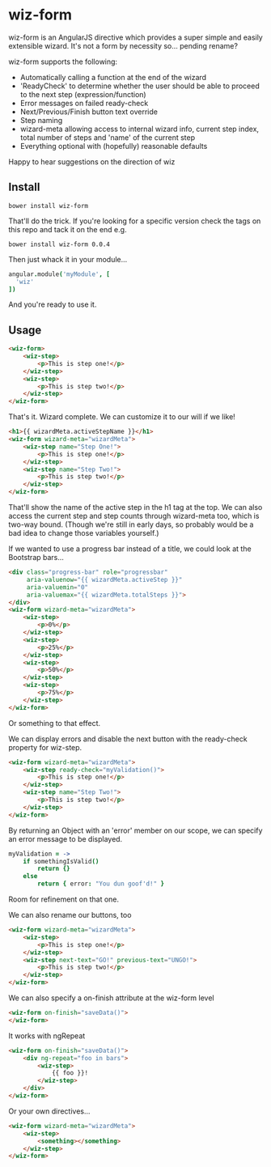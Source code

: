 wiz-form
========

wiz-form is an AngularJS directive which provides a super simple and easily extensible wizard. It's not a form by necessity so... pending rename?

wiz-form supports the following:

* Automatically calling a function at the end of the wizard
* 'ReadyCheck' to determine whether the user should be able to proceed to the next step (expression/function)
* Error messages on failed ready-check
* Next/Previous/Finish button text override
* Step naming
* wizard-meta allowing access to internal wizard info, current step index, total number of steps and 'name' of the current step
* Everything optional with (hopefully) reasonable defaults

Happy to hear suggestions on the direction of wiz

Install
-------

    bower install wiz-form

That'll do the trick. If you're looking for a specific version check the tags on this repo and tack it on the end e.g.

    bower install wiz-form 0.0.4

Then just whack it in your module...

```coffeescript
angular.module('myModule', [
  'wiz'
])
```

And you're ready to use it.

Usage
-----
```html
<wiz-form>
    <wiz-step>
        <p>This is step one!</p>
    </wiz-step>
    <wiz-step>
        <p>This is step two!</p>
    </wiz-step>
</wiz-form>
```

That's it. Wizard complete. We can customize it to our will if we like!
```html
<h1>{{ wizardMeta.activeStepName }}</h1>
<wiz-form wizard-meta="wizardMeta">
    <wiz-step name="Step One!">
        <p>This is step one!</p>
    </wiz-step>
    <wiz-step name="Step Two!">
        <p>This is step two!</p>
    </wiz-step>
</wiz-form>
```

That'll show the name of the active step in the h1 tag at the top. We can also access the current step and step counts through wizard-meta too, which is two-way bound. (Though we're still in early days, so probably would be a bad idea to change those variables yourself.)

If we wanted to use a progress bar instead of a title, we could look at the Bootstrap bars...

```html
<div class="progress-bar" role="progressbar"
     aria-valuenow="{{ wizardMeta.activeStep }}"
     aria-valuemin="0"
     aria-valuemax="{{ wizardMeta.totalSteps }}">
</div>
<wiz-form wizard-meta="wizardMeta">
    <wiz-step>
        <p>0%</p>
    </wiz-step>
    <wiz-step>
        <p>25%</p>
    </wiz-step>
    <wiz-step>
        <p>50%</p>
    </wiz-step>
    <wiz-step>
        <p>75%</p>
    </wiz-step>
</wiz-form>
```
    
Or something to that effect.

We can display errors and disable the next button with the ready-check property for wiz-step.

```html
<wiz-form wizard-meta="wizardMeta">
    <wiz-step ready-check="myValidation()">
        <p>This is step one!</p>
    </wiz-step>
    <wiz-step name="Step Two!">
        <p>This is step two!</p>
    </wiz-step>
</wiz-form>
```
    
By returning an Object with an 'error' member on our scope, we can specify an error message to be displayed.

```coffeescript
myValidation = ->
    if somethingIsValid()
        return {}
    else
        return { error: "You dun goof'd!" }
```

Room for refinement on that one.

We can also rename our buttons, too

```html
<wiz-form wizard-meta="wizardMeta">
    <wiz-step>
        <p>This is step one!</p>
    </wiz-step>
    <wiz-step next-text="GO!" previous-text="UNGO!">
        <p>This is step two!</p>
    </wiz-step>
</wiz-form>
```

We can also specify a on-finish attribute at the wiz-form level

```html
<wiz-form on-finish="saveData()">
</wiz-form>
```

It works with ngRepeat

```html
<wiz-form on-finish="saveData()">
    <div ng-repeat="foo in bars">
        <wiz-step>
            {{ foo }}!
        </wiz-step>
    </div>
</wiz-form>
```

Or your own directives...

```html
<wiz-form wizard-meta="wizardMeta">
    <wiz-step>
        <something></something>
    </wiz-step>
</wiz-form>
```
